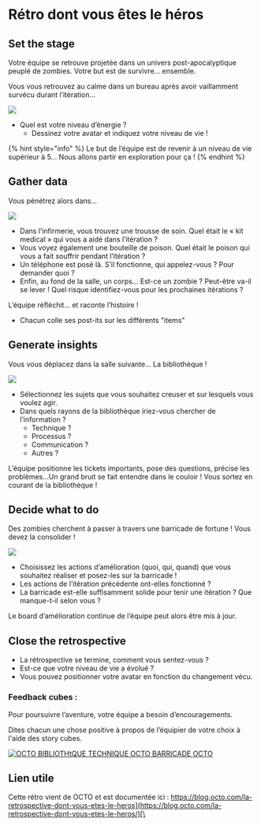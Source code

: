 # Rétro dont vous êtes le héros

## Set the stage

Votre équipe se retrouve projetée dans un univers post-apocalyptique peuplé de zombies. Votre but est de survivre… ensemble.&#x20;

Vous vous retrouvez au calme dans un bureau après avoir vaillamment survécu durant l’itération…

![](https://firebasestorage.googleapis.com/v0/b/gitbook-x-prod.appspot.com/o/spaces%2F-MAffO8xa1ZWmgZvfeK2%2Fuploads%2FHjMDyvAom0LrR5t0dPoM%2Ffile.png?alt=media)

* Quel est votre niveau d’énergie ?&#x20;
  * Dessinez votre avatar et indiquez votre niveau de vie !

{% hint style="info" %}
Le but de l’équipe est de revenir à un niveau de vie supérieur à 5… Nous allons partir en exploration pour ça !
{% endhint %}

## Gather data

Vous pénétrez alors dans…

![](https://firebasestorage.googleapis.com/v0/b/gitbook-x-prod.appspot.com/o/spaces%2F-MAffO8xa1ZWmgZvfeK2%2Fuploads%2FzO6XwI2WHhhn2IqxuSBb%2Ffile.png?alt=media)

* Dans l’infirmerie, vous trouvez une trousse de soin. Quel était le « kit medical » qui vous a aidé dans l’itération ?
* Vous voyez également une bouteille de poison. Quel était le poison qui vous a fait souffrir pendant l’itération ?
* Un téléphone est posé là. S’il fonctionne, qui appelez-vous ? Pour demander quoi ?
* Enfin, au fond de la salle, un corps… Est-ce un zombie ? Peut-être va-il se lever ! Quel risque identifiez-vous pour les prochaines itérations ?

L’équipe réfléchit… et raconte l’histoire !

* Chacun colle ses post-its sur les différents "items"

## Generate insights

Vous vous déplacez dans la salle suivante… La bibliothèque !

![](https://firebasestorage.googleapis.com/v0/b/gitbook-x-prod.appspot.com/o/spaces%2F-MAffO8xa1ZWmgZvfeK2%2Fuploads%2FeeNVtt2hiRfEsmxs5Oy5%2Ffile.png?alt=media)

* Sélectionnez les sujets que vous souhaitez creuser et sur lesquels vous voulez agir.&#x20;
* Dans quels rayons de la bibliothèque iriez-vous chercher de l’information ?&#x20;
  * Technique ?&#x20;
  * Processus ?&#x20;
  * Communication ?&#x20;
  * Autres ?

L’équipe positionne les tickets importants, pose des questions, précise les problèmes…Un grand bruit se fait entendre dans le couloir ! Vous sortez en courant de la bibliothèque !

## Decide what to do

Des zombies cherchent à passer à travers une barricade de fortune ! Vous devez la consolider ! &#x20;

![](https://firebasestorage.googleapis.com/v0/b/gitbook-x-prod.appspot.com/o/spaces%2F-MAffO8xa1ZWmgZvfeK2%2Fuploads%2F0Zm3iDdEmrIDOk8PNTRV%2Ffile.png?alt=media)

* Choisissez les actions d’amélioration (quoi, qui, quand) que vous souhaitez réaliser et posez-les sur la barricade !
* &#x20;Les actions de l’itération précédente ont-elles fonctionné ?&#x20;
* La barricade est-elle suffisamment solide pour tenir une itération ?  Que manque-t-il selon vous ?

Le board d’amélioration continue de l’équipe peut alors être mis à jour.

## Close the retrospective

* La rétrospective se termine, comment vous sentez-vous ?
* Est-ce que votre niveau de vie a évolué ?
* Vous pouvez positionner votre avatar en fonction du changement vécu.

### Feedback cubes :

Pour poursuivre l’aventure, votre équipe a besoin d’encouragements.

Dites chacun une chose positive à propos de l’équipier de votre choix à l'aide des story cubes.

[![OCTO&#x20;
BIBLIOTHtQUE&#x20;
TECHNIQUE&#x20;
OCTO&#x20;
BARRICADE&#x20;
OCTO ](https://firebasestorage.googleapis.com/v0/b/gitbook-x-prod.appspot.com/o/spaces%2F-MAffO8xa1ZWmgZvfeK2%2Fuploads%2F45zI8p70dBvK4KwLwcIR%2Ffile.png?alt=media)](https://blog.octo.com/wp-content/uploads/2017/05/posters-retro-dont-vous-etes-le-heros.zip)

## Lien utile

Cette rétro vient de OCTO et est documentée ici : [https://blog.octo.com/la-retrospective-dont-vous-etes-le-heros](https://blog.octo.com/la-retrospective-dont-vous-etes-le-heros/)[\
](https://blog.octo.com/la-retrospective-dont-vous-etes-le-heros/)

